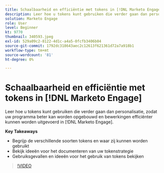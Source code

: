 ```yaml
---
title: Schaalbaarheid en efficiëntie met tokens in [!DNL Marketo Engage]
description: Leer hoe u tokens kunt gebruiken die verder gaan dan personalisatie, zodat uw programma beter kan worden opgebouwd en bewerkingen efficiënter kunnen worden uitgevoerd in [!DNL Marketo Engage].
solution: Marketo Engage
role: User
level: Beginner
kt: 9770
thumbnail: 340593.jpeg
exl-id: 529a09c2-8122-4d1c-a4a5-0fcfb3406b04
source-git-commit: 1792dc318643aec2c12613f621361d72a7a918b1
workflow-type: tm+mt
source-wordcount: '81'
ht-degree: 0%

---
```


# Schaalbaarheid en efficiëntie met tokens in [!DNL Marketo Engage]

Leer hoe u tokens kunt gebruiken die verder gaan dan personalisatie, zodat uw programma beter kan worden opgebouwd en bewerkingen efficiënter kunnen worden uitgevoerd in [!DNL Marketo Engage].

**Key Takeaways**

* Begrijp de verschillende soorten tokens en waar zij kunnen worden gebruikt
* Bekijk ideeën voor het documenteren van uw tokenstrategie
* Gebruiksgevallen en ideeën voor het gebruik van tokens bekijken

>[!VIDEO](https://video.tv.adobe.com/v/340593/?quality=12&learn=on)
